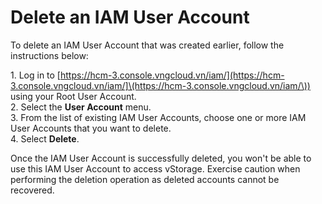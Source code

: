 # Delete an IAM User Account

To delete an IAM User Account that was created earlier, follow the instructions below:

1\. Log in to [https://hcm-3.console.vngcloud.vn/iam/](https://hcm-3.console.vngcloud.vn/iam/]\(https://hcm-3.console.vngcloud.vn/iam/\)) using your Root User Account.\
2\. Select the **User Account** menu.\
3\. From the list of existing IAM User Accounts, choose one or more IAM User Accounts that you want to delete.\
4\. Select **Delete**.

Once the IAM User Account is successfully deleted, you won't be able to use this IAM User Account to access vStorage. Exercise caution when performing the deletion operation as deleted accounts cannot be recovered.
